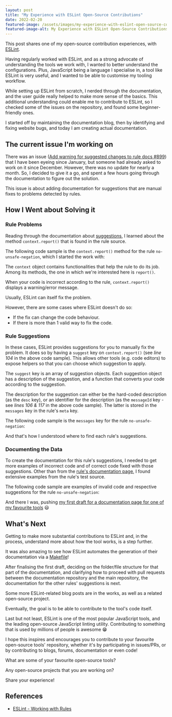 ```yaml
---
layout: post
title: "My Experience with ESLint Open-Source Contributions"
date: 2022-02-20
featured-image: /assets/images/my-experience-with-eslint-open-source-contributions.png
featured-image-alt: My Experience with ESLint Open-Source Contributions
---
```


This post shares one of my open-source contribution experiences, with <a href="https://eslint.org" target="_blank">ESLint</a>.

Having regularly worked with ESLint, and as a strong advocate of understanding the tools we work with, I wanted to better understand the configurations. Plus, JavaScript being a language I specialise in, a tool like ESLint is very useful, and I wanted to be able to customise my tooling workflow.

While setting up ESLint from scratch, I nerded through the documentation, and the user guide really helped to make more sense of the basics. This additional understanding could enable me to contribute to ESLint, so I checked some of the issues on the repository, and found some beginner-friendly ones.

I started off by maintaining the documentation blog, then by identifying and fixing website bugs, and today I am creating actual documentation.

## The current issue I'm working on

There was an issue (<a href="https://github.com/eslint/website/issues/899" target="_blank">Add warning for suggested changes to rule docs #899</a>) that I have been eyeing since January, but someone had already asked to work on it since December. However, there was no update for nearly a month. So, I decided to give it a go, and spent a few hours going through the documentation to figure out the solution.

This issue is about adding documentation for suggestions that are manual fixes to problems detected by rules.

## How I Went about Solving it

### Rule Problems

Reading through the documentation about <a href="https://eslint.org/docs/developer-guide/working-with-rules#providing-suggestions" target="_blank">suggestions</a>, I learned about the method `context.report()` that is found in the rule source.

The following code sample is the `context.report()` method for the rule `no-unsafe-negation`, which I started the work with:

<script src="https://emgithub.com/embed.js?target=https%3A%2F%2Fgithub.com%2Feslint%2Feslint%2Fblob%2F345e70d9d6490fb12b18953f56f3cea28fd61d83%2Flib%2Frules%2Fno-unsafe-negation.js%23L99-L123&style=a11y-dark&showLineNumbers=on&showFileMeta=on"></script>

The `context` object contains functionalities that help the rule to do its job. Among its methods, the one in which we're interested here is `report()`.

When your code is incorrect according to the rule, `context.report()` displays a warning/error message.

Usually, ESLint can itself fix the problem.

However, there are some cases where ESLint doesn't do so:

- If the fix can change the code behaviour.
- If there is more than 1 valid way to fix the code.

### Rule Suggestions

In these cases, ESLint provides suggestions for you to manually fix the problem. It does so by having a `suggest` key on `context.report()` (see _line 104_ in the above code sample). This allows other tools (e.g. code editors) to expose helpers so that you can choose which suggestion to apply.

The `suggest` key is an array of suggestion objects. Each suggestion object has a description of the suggestion, and a function that converts your code according to the suggestion.

The description for the suggestion can either be the hard-coded description (as the `desc` key), or an identifier for the description (as the `messageId` key - see _lines 106 & 117_ in the above code sample). The latter is stored in the `messages` key in the rule's `meta` key.

The following code sample is the `messages` key for the rule `no-unsafe-negation`:

<script src="https://emgithub.com/embed.js?target=https%3A%2F%2Fgithub.com%2Feslint%2Feslint%2Fblob%2F345e70d9d6490fb12b18953f56f3cea28fd61d83%2Flib%2Frules%2Fno-unsafe-negation.js%23L77-L81&style=a11y-dark&showLineNumbers=on&showFileMeta=on"></script>

And that's how I understood where to find each rule's suggestions.

### Documenting the Data

To create the documentation for this rule's suggestions, I needed to get more examples of incorrect code and of correct code fixed with those suggestions. Other than from the <a href="https://eslint.org/docs/rules/no-unsafe-negation" target="_blank">rule's documentation page</a>, I found extensive examples from the rule's test source.

The following code sample are examples of invalid code and respective suggestions for the rule `no-unsafe-negation`:

<script src="https://emgithub.com/embed.js?target=https%3A%2F%2Fgithub.com%2Feslint%2Feslint%2Fblob%2F345e70d9d6490fb12b18953f56f3cea28fd61d83%2Ftests%2Flib%2Frules%2Fno-unsafe-negation.js%23L62-L255&style=a11y-dark&showLineNumbers=on&showFileMeta=on"></script>

And there I was, pushing <a href="https://github.com/AkashaRojee/eslint-website/commit/75c150ca09a1b5b934ae50482f485ff5266277ec#diff-6637a8e0a8b96de68eeccb593b63a8015783404d59a9650881405c091d3f0da7" target="_blank">my first draft for a documentation page for one of my favourite tools</a> :smiley:

## What's Next

Getting to make more substantial contributions to ESLint and, in the process, understand more about how the tool works, is a step further.

It was also amazing to see how ESLint automates the generation of their documentation via a <a href="https://github.com/eslint/eslint/blob/main/Makefile.js" target="_blank">Makefile</a>!

After finalising the first draft, deciding on the folder/file structure for that part of the documentation, and clarifying how to proceed with pull requests between the documentation repository and the main repository, the documentation for the other rules' suggestions is next.

Some more ESLint-related blog posts are in the works, as well as a related open-source project.

Eventually, the goal is to be able to contribute to the tool's code itself.

Last but not least, ESLint is one of the most popular JavaScript tools, and the leading open-source JavaScript linting utility. Contributing to something that is used by millions of people is awesome :grin:

I hope this inspires and encourages you to contribute to your favourite open-source tools' repository, whether it's by participating in issues/PRs, or by contributing to blogs, forums, documentation or even code!

What are some of your favourite open-source tools?

Any open-source projects that you are working on?

Share your experience!

## References

* <a href="https://eslint.org/docs/developer-guide/working-with-rules" target="_blank">ESLint - Working with Rules</a>
